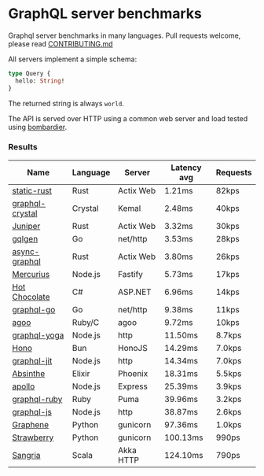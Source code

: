 <!-- README.md is generated from README.ecr, do not edit -->

# GraphQL server benchmarks

Graphql server benchmarks in many languages. Pull requests welcome, please read [CONTRIBUTING.md](CONTRIBUTING.md)

All servers implement a simple schema:

```graphql
type Query {
  hello: String!
}
```

The returned string is always `world`.

The API is served over HTTP using a common web server and load tested using [bombardier](https://github.com/codesenberg/bombardier).

### Results

| Name                          | Language      | Server          | Latency avg      | Requests      |
| ----------------------------  | ------------- | --------------- | ---------------- | ------------- |
| [static-rust](https://actix.rs/) | Rust | Actix Web | 1.21ms | 82kps |
| [graphql-crystal](https://github.com/graphql-crystal/graphql) | Crystal | Kemal | 2.48ms | 40kps |
| [Juniper](https://github.com/graphql-rust/juniper) | Rust | Actix Web | 3.32ms | 30kps |
| [gqlgen](https://github.com/99designs/gqlgen) | Go | net/http | 3.53ms | 28kps |
| [async-graphql](https://github.com/async-graphql/async-graphql) | Rust | Actix Web | 3.80ms | 26kps |
| [Mercurius](https://github.com/mercurius-js/mercurius) | Node.js | Fastify | 5.73ms | 17kps |
| [Hot Chocolate](https://github.com/ChilliCream/hotchocolate) | C# | ASP.NET | 6.96ms | 14kps |
| [graphql-go](https://github.com/graphql-go/graphql) | Go | net/http | 9.38ms | 11kps |
| [agoo](https://github.com/ohler55/agoo) | Ruby/C | agoo | 9.72ms | 10kps |
| [graphql-yoga](https://github.com/dotansimha/graphql-yoga) | Node.js | http | 11.50ms | 8.7kps |
| [Hono](https://github.com/honojs/graphql-server) | Bun | HonoJS | 14.29ms | 7.0kps |
| [graphql-jit](https://github.com/zalando-incubator/graphql-jit) | Node.js | http | 14.34ms | 7.0kps |
| [Absinthe](https://github.com/absinthe-graphql/absinthe) | Elixir | Phoenix | 18.31ms | 5.5kps |
| [apollo](https://github.com/apollographql/apollo-server) | Node.js | Express | 25.39ms | 3.9kps |
| [graphql-ruby](https://github.com/rmosolgo/graphql-ruby) | Ruby | Puma | 39.96ms | 3.2kps |
| [graphql-js](https://github.com/graphql/graphql-js) | Node.js | http | 38.87ms | 2.6kps |
| [Graphene](https://github.com/graphql-python/graphene) | Python | gunicorn | 97.36ms | 1.0kps |
| [Strawberry](https://github.com/strawberry-graphql/strawberry) | Python | gunicorn | 100.13ms | 990ps |
| [Sangria](https://github.com/sangria-graphql/sangria) | Scala | Akka HTTP | 124.10ms | 790ps |
